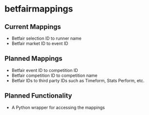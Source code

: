 # betfairmappings

## Current Mappings

* Betfair selection ID to runner name
* Betfair market ID to event ID

## Planned Mappings

* Betfair event ID to competition ID
* Betfair competition ID to competition name
* Betfair IDs to third party IDs such as Timeform, Stats Perform, etc.

## Planned Functionality

* A Python wrapper for accessing the mappings
